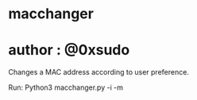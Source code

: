# macchanger
# author : @0xsudo
Changes a MAC address according to user preference.

Run: Python3 macchanger.py -i <interface> -m <MAC ADDRESS>
